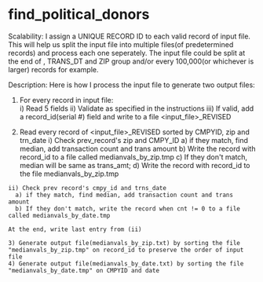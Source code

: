 # find_political_donors

Scalability: I assign a UNIQUE RECORD ID to each valid record of input file. This will help us split the input file into multiple 
             files(of predetermined records) and process each one seperately. The input file could be split at the end of <CMPYID>,
             TRANS_DT and ZIP group and/or every 100,000(or whichever is larger) records for example.



Description: Here is how I process the input file to generate two output files:
  1) For every record in input file:  
    i) Read 5 fields
    ii) Validate as specified in the instructions
    iii) If valid, add a record_id(serial #) field and write to a file <input_file>_REVISED
    
  2) Read every record of <input_file>_REVISED sorted by CMPYID, zip and trn_date
    i) Check prev_record's zip and CMPY_ID
      a) if they match, find median, add transaction count and trans amount
      b) Write the record with record_id to a file called medianvals_by_zip.tmp
      c) If they don't match, median will be same as trans_amt;
      d) Write the record with record_id to the file medianvals_by_zip.tmp
   
    ii) Check prev record's cmpy_id and trns_date
      a) if they match, find median, add transaction count and trans amount
      b) If they don't match, write the record when cnt != 0 to a file called medianvals_by_date.tmp
    
    At the end, write last entry from (ii)
    
    3) Generate output file(medianvals_by_zip.txt) by sorting the file "medianvals_by_zip.tmp" on record_id to preserve the order of input file 
    4) Generate output file(medianvals_by_date.txt) by sorting the file "medianvals_by_date.tmp" on CMPYID and date 
